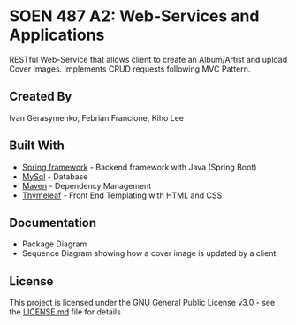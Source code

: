 # SOEN 487 A2: Web-Services and Applications
RESTful Web-Service that allows client to create an Album/Artist and upload Cover Images. Implements CRUD requests following MVC Pattern.

## Created By
Ivan Gerasymenko, Febrian Francione, Kiho Lee

## Built With
* [Spring framework](https://spring.io/) - Backend framework with Java (Spring Boot)
* [MySql](https://www.mysql.com/) - Database
* [Maven](https://maven.apache.org/) - Dependency Management
* [Thymeleaf](https://www.thymeleaf.org/) - Front End Templating with HTML and CSS


## Documentation
* Package Diagram
* Sequence Diagram showing how a cover image is updated by a client

## License 
This project is licensed under the GNU General Public License v3.0 - see the [LICENSE.md](LICENSE) file for details
